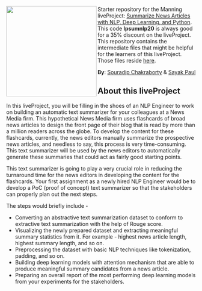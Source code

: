 <img src="https://i.ibb.co/MDkYbDS/image.png" width=240 align="left"></img>

Starter repository for the Manning liveProject: [Summarize News Articles with NLP, Deep Learning, and Python](https://www.manning.com/liveproject/summarize-news-articles-with-nlp-deep-learning-and-python). This code **lpsumnlp20** is always good for a 35% discount on the liveProject. This repository contains the intermediate files that might be helpful for the learners of this liveProject. Those files reside [here](https://github.com/Manning-LP-What-s-The-News/Starter-Repository/releases). 

**By**: [Souradip Chakraborty](https://www.linkedin.com/in/souradip-chakraborty/) & [Sayak Paul](https://www.linkedin.com/in/sayak-paul/)

## About this liveProject

In this liveProject, you will be filling in the shoes of an NLP Engineer to work on building an automatic text summarizer for your colleagues at a News Media firm. This hypothetical News Media firm uses flashcards of broad news articles to design the front page of their blog that is read by more than a million readers across the globe. To develop the content for these flashcards, currently, the news editors manually summarize the prospective news articles, and needless to say, this process is very time-consuming. This text summarizer will be used by the news editors to automatically generate these summaries that could act as fairly good starting points. 

This text summarizer is going to play a very crucial role in reducing the turnaround time for the news editors in developing the content for the flashcards. Your first assignment as a newly hired NLP Engineer would be to develop a PoC (proof of concept) text summarizer so that the stakeholders can properly plan out the next steps.

The steps would briefly include - 

* Converting an abstractive text summarization dataset to conform to extractive text summarization with the help of Rouge score. 
* Visualizing the newly prepared dataset and extracting meaningful summary statistics from it. For example - highest news article length, highest summary length, and so on.
* Preprocessing the dataset with basic NLP techniques like tokenization, padding, and so on. 
* Building deep learning models with attention mechanism that are able to produce meaningful summary candidates from a news article. 
* Preparing an overall report of the most performing deep learning models from your experiments for the stakeholders. 
